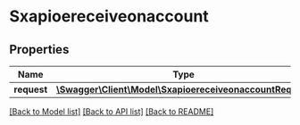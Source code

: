 # Sxapioereceiveonaccount

## Properties
Name | Type | Description | Notes
------------ | ------------- | ------------- | -------------
**request** | [**\Swagger\Client\Model\SxapioereceiveonaccountRequest**](SxapioereceiveonaccountRequest.md) |  | [optional] 

[[Back to Model list]](../README.md#documentation-for-models) [[Back to API list]](../README.md#documentation-for-api-endpoints) [[Back to README]](../README.md)


